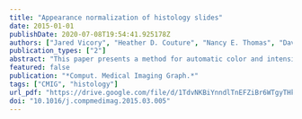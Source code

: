 ```yaml
---
title: "Appearance normalization of histology slides"
date: 2015-01-01
publishDate: 2020-07-08T19:54:41.925178Z
authors: ["Jared Vicory", "Heather D. Couture", "Nancy E. Thomas", "David Borland", "J. S. Marron", "John T. Woosley", "Marc Niethammer"]
publication_types: ["2"]
abstract: "This paper presents a method for automatic color and intensity normalization of digitized histology slides stained with two different agents. In comparison to previous approaches, prior information on the stain vectors is used in the plane estimation process, resulting in improved stability of the estimates. Due to the prevalence of hematoxylin and eosin staining for histology slides, the proposed method has significant practical utility. In particular, it can be used as a first step to standardize appearance across slides and is effective at countering effects due to differing stain amounts and protocols and counteracting slide fading. The approach is validated against non-prior plane-fitting using synthetic experiments and 13 real datasets. Results of application of the method to adjustment of faded slides are given, and the effectiveness of the method in aiding statistical classification is shown."
featured: false
publication: "*Comput. Medical Imaging Graph.*"
tags: ["CMIG", "histology"]
url_pdf: "https://drive.google.com/file/d/1TdvNKBiYnndlTnEFZiBr6WTgyTHk_YCk"
doi: "10.1016/j.compmedimag.2015.03.005"
---
```


